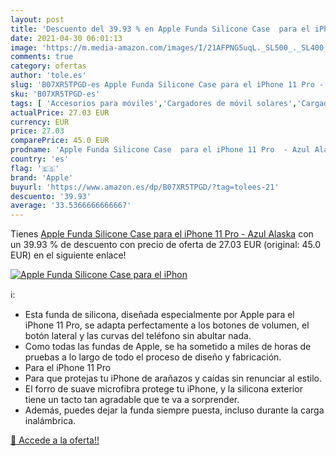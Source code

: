 ```yaml
---
layout: post
title: 'Descuento del 39.93 % en Apple Funda Silicone Case  para el iPhon'
date: 2021-04-30 06:01:13
image: 'https://m.media-amazon.com/images/I/21AFPNG5uqL._SL500_._SL400_.jpg'
comments: true
category: ofertas
author: 'tole.es'
slug: 'B07XR5TPGD-es Apple Funda Silicone Case para el iPhone 11 Pro - Azul Alaska'
sku: 'B07XR5TPGD-es'
tags: [ 'Accesorios para móviles','Cargadores de móvil solares','Cargadores para móviles','Comunicación móvil y accesorios','Electrónica','apple','iphone', ]
actualPrice: 27.03 EUR
currency: EUR
price: 27.03
comparePrice: 45.0 EUR
prodname: 'Apple Funda Silicone Case  para el iPhone 11 Pro  - Azul Alaska'
country: 'es'
flag: '🇪🇸'
brand: 'Apple'
buyurl: 'https://www.amazon.es/dp/B07XR5TPGD/?tag=tolees-21'
descuento: '39.93'
average: '33.5366666666667'
---
```


Tienes [Apple Funda Silicone Case  para el iPhone 11 Pro  - Azul Alaska](https://www.amazon.es/dp/B07XR5TPGD/?tag=tolees-21) con un 39.93 % de descuento con precio de oferta de 27.03 EUR (original: 45.0 EUR) en el siguiente enlace!

[![Apple Funda Silicone Case  para el iPhon](https://m.media-amazon.com/images/I/21AFPNG5uqL._SL500_._SL400_.jpg)](https://www.amazon.es/dp/B07XR5TPGD/?tag=tolees-21)

ℹ️:

- Esta funda de silicona, diseñada especialmente por Apple para el iPhone 11 Pro, se adapta perfectamente a los botones de volumen, el botón lateral y las curvas del teléfono sin abultar nada.
- Como todas las fundas de Apple, se ha sometido a miles de horas de pruebas a lo largo de todo el proceso de diseño y fabricación.
- Para el iPhone 11 Pro
- Para que protejas tu iPhone de arañazos y caídas sin renunciar al estilo.
- El forro de suave microfibra protege tu iPhone, y la silicona exterior tiene un tacto tan agradable que te va a sorprender.
- Además, puedes dejar la funda siempre puesta, incluso durante la carga inalámbrica.

[🛒 Accede a la oferta!!](https://www.amazon.es/dp/B07XR5TPGD/?tag=tolees-21)
